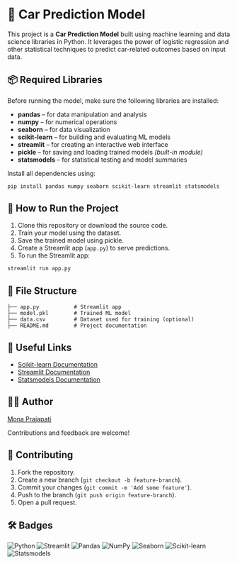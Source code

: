 # 🧠 Car Prediction Model

This project is a **Car Prediction Model** built using machine learning and data science libraries in Python. It leverages the power of logistic regression and other statistical techniques to predict car-related outcomes based on input data.

## 📦 Required Libraries

Before running the model, make sure the following libraries are installed:

- **pandas** – for data manipulation and analysis
- **numpy** – for numerical operations
- **seaborn** – for data visualization
- **scikit-learn** – for building and evaluating ML models
- **streamlit** – for creating an interactive web interface
- **pickle** – for saving and loading trained models *(built-in module)*
- **statsmodels** – for statistical testing and model summaries

Install all dependencies using:

```bash
pip install pandas numpy seaborn scikit-learn streamlit statsmodels
```

## 🚀 How to Run the Project

1. Clone this repository or download the source code.
2. Train your model using the dataset.
3. Save the trained model using pickle.
4. Create a Streamlit app (`app.py`) to serve predictions.
5. To run the Streamlit app:

```bash
streamlit run app.py
```

## 📁 File Structure

```
├── app.py           # Streamlit app
├── model.pkl        # Trained ML model
├── data.csv         # Dataset used for training (optional)
├── README.md        # Project documentation
```

## 🔗 Useful Links

- [Scikit-learn Documentation](https://scikit-learn.org/stable/documentation.html)
- [Streamlit Documentation](https://docs.streamlit.io/)
- [Statsmodels Documentation](https://www.statsmodels.org/stable/index.html)

## 👩‍💻 Author

[Mona Prajapati](https://www.linkedin.com/in/monaprajapati/)

Contributions and feedback are welcome!

## 🤝 Contributing

1. Fork the repository.
2. Create a new branch (`git checkout -b feature-branch`).
3. Commit your changes (`git commit -m 'Add some feature'`).
4. Push to the branch (`git push origin feature-branch`).
5. Open a pull request.


## 🛠️ Badges

![Python](https://img.shields.io/badge/python-3.8%2B-blue)
![Streamlit](https://img.shields.io/badge/streamlit-1.0%2B-red)
![Pandas](https://img.shields.io/badge/pandas-2.0%2B-green)
![NumPy](https://img.shields.io/badge/numpy-1.24%2B-yellow)
![Seaborn](https://img.shields.io/badge/seaborn-0.12%2B-orange)
![Scikit-learn](https://img.shields.io/badge/scikit--learn-1.2%2B-blueviolet)
![Statsmodels](https://img.shields.io/badge/statsmodels-0.14%2B-lightgrey)